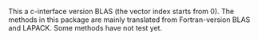 This a c-interface version BLAS (the vector index starts from 0).
The methods in this package are mainly translated from Fortran-version BLAS and LAPACK. 
Some methods have not test yet.
